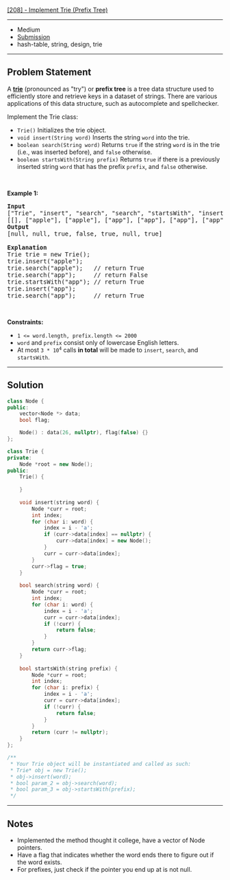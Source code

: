 [[208] - Implement Trie (Prefix Tree)](https://leetcode.com/problems/implement-trie-prefix-tree)

---

- Medium
- [Submission](https://leetcode.com/problems/implement-trie-prefix-tree/submissions/987758061/)
- hash-table, string, design, trie

---

## Problem Statement

<p>A <a href="https://en.wikipedia.org/wiki/Trie" target="_blank"><strong>trie</strong></a> (pronounced as &quot;try&quot;) or <strong>prefix tree</strong> is a tree data structure used to efficiently store and retrieve keys in a dataset of strings. There are various applications of this data structure, such as autocomplete and spellchecker.</p>

<p>Implement the Trie class:</p>

<ul>
	<li><code>Trie()</code> Initializes the trie object.</li>
	<li><code>void insert(String word)</code> Inserts the string <code>word</code> into the trie.</li>
	<li><code>boolean search(String word)</code> Returns <code>true</code> if the string <code>word</code> is in the trie (i.e., was inserted before), and <code>false</code> otherwise.</li>
	<li><code>boolean startsWith(String prefix)</code> Returns <code>true</code> if there is a previously inserted string <code>word</code> that has the prefix <code>prefix</code>, and <code>false</code> otherwise.</li>
</ul>

<p>&nbsp;</p>
<p><strong class="example">Example 1:</strong></p>

<pre>
<strong>Input</strong>
[&quot;Trie&quot;, &quot;insert&quot;, &quot;search&quot;, &quot;search&quot;, &quot;startsWith&quot;, &quot;insert&quot;, &quot;search&quot;]
[[], [&quot;apple&quot;], [&quot;apple&quot;], [&quot;app&quot;], [&quot;app&quot;], [&quot;app&quot;], [&quot;app&quot;]]
<strong>Output</strong>
[null, null, true, false, true, null, true]

<strong>Explanation</strong>
Trie trie = new Trie();
trie.insert(&quot;apple&quot;);
trie.search(&quot;apple&quot;);   // return True
trie.search(&quot;app&quot;);     // return False
trie.startsWith(&quot;app&quot;); // return True
trie.insert(&quot;app&quot;);
trie.search(&quot;app&quot;);     // return True
</pre>

<p>&nbsp;</p>
<p><strong>Constraints:</strong></p>

<ul>
	<li><code>1 &lt;= word.length, prefix.length &lt;= 2000</code></li>
	<li><code>word</code> and <code>prefix</code> consist only of lowercase English letters.</li>
	<li>At most <code>3 * 10<sup>4</sup></code> calls <strong>in total</strong> will be made to <code>insert</code>, <code>search</code>, and <code>startsWith</code>.</li>
</ul>


---

## Solution

```cpp
class Node {
public:
    vector<Node *> data;
    bool flag;

    Node() : data(26, nullptr), flag(false) {}
};

class Trie {
private:
    Node *root = new Node();
public:
    Trie() {
        
    }
    
    void insert(string word) {
        Node *curr = root;
        int index;
        for (char i: word) {
            index = i - 'a';
            if (curr->data[index] == nullptr) {
                curr->data[index] = new Node();
            }
            curr = curr->data[index];
        }
        curr->flag = true;
    }
    
    bool search(string word) {
        Node *curr = root;
        int index;
        for (char i: word) {
            index = i - 'a';
            curr = curr->data[index];
            if (!curr) {
                return false;
            }
        }
        return curr->flag;
    }
    
    bool startsWith(string prefix) {
        Node *curr = root;
        int index;
        for (char i: prefix) {
            index = i - 'a';
            curr = curr->data[index];
            if (!curr) {
                return false;
            }
        }
        return (curr != nullptr);
    }
};

/**
 * Your Trie object will be instantiated and called as such:
 * Trie* obj = new Trie();
 * obj->insert(word);
 * bool param_2 = obj->search(word);
 * bool param_3 = obj->startsWith(prefix);
 */
```

---

## Notes

- Implemented the method thought it college, have a vector of Node pointers.
- Have a flag that indicates whether the word ends there to figure out if the word exists.
- For prefixes, just check if the pointer you end up at is not null.

